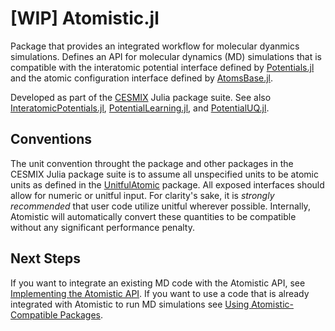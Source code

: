 # [WIP] Atomistic.jl

Package that provides an integrated workflow for molecular dyanmics simulations. Defines an API for molecular dynamics (MD) simulations that is compatible with the interatomic potential interface defined by [Potentials.jl](https://github.com/cesmix-mit/Potentials.jl) and the atomic configuration interface defined by [AtomsBase.jl](https://github.com/JuliaMolSim/AtomsBase.jl).

Developed as part of the [CESMIX](https://computing.mit.edu/cesmix) Julia package suite. See also [InteratomicPotentials.jl](https://github.com/cesmix-mit/InteratomicPotentials.jl), [PotentialLearning.jl](https://github.com/cesmix-mit/PotentialLearning.jl), and [PotentialUQ.jl](https://github.com/cesmix-mit/PotentialUQ.jl).

## Conventions

The unit convention throught the package and other packages in the CESMIX Julia package suite is to assume all unspecified units to be atomic units as defined in the [UnitfulAtomic](https://github.com/sostock/UnitfulAtomic.jl) package. All exposed interfaces should allow for numeric or unitful input. For clarity's sake, it is _strongly recommended_ that user code utilize unitful wherever possible. Internally, Atomistic will automatically convert these quantities to be compatible without any significant performance penalty.

## Next Steps

If you want to integrate an existing MD code with the Atomistic API, see [Implementing the Atomistic API](@ref). If you want to use a code that is already integrated with Atomistic to run MD simulations see [Using Atomistic-Compatible Packages](@ref).
